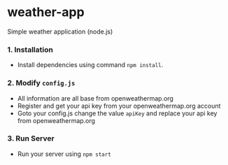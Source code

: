 # weather-app
Simple weather application (node.js)


### 1. Installation
  * Install dependencies using command ```npm install```.
  
### 2. Modify ```config.js```
  * All information are all base from openweathermap.org
  * Register and get your api key from your openweathermap.org account
  * Goto your config.js change the value ```apiKey``` and replace your api key from openweathermap.org
  
### 3. Run Server
  * Run your server using ```npm start```
